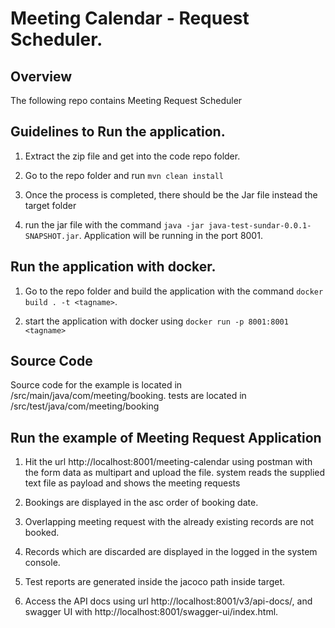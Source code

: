 # Meeting Calendar - Request Scheduler.

## Overview
The following repo contains Meeting Request Scheduler

## Guidelines to Run the application.


1. Extract the zip file and get into the code repo folder.

2. Go to the repo folder and run ```mvn clean install```

3. Once the process is completed, there should be the Jar file instead the target folder

4. run the jar file with the command ```java -jar java-test-sundar-0.0.1-SNAPSHOT.jar```. Application will be running in the port 8001.

## Run the application with docker.

1. Go to the repo folder and build the application with the command ```docker build . -t <tagname>```.

2. start the application with docker using ```docker run -p 8001:8001 <tagname>```


## Source Code

Source code for the example is located in /src/main/java/com/meeting/booking. 
tests are located in /src/test/java/com/meeting/booking

## Run the example of Meeting Request Application


1. Hit the url http://localhost:8001/meeting-calendar using postman with the form data as multipart and upload the file. 
system reads the supplied text file as payload and shows the meeting requests

2. Bookings are displayed in the asc order of booking date.

3. Overlapping meeting request with the already existing records are not booked.

4. Records which are discarded are displayed in the logged in the system console.

5. Test reports are generated inside the jacoco path inside target.

5. Access the API docs using url http://localhost:8001/v3/api-docs/, and swagger UI with http://localhost:8001/swagger-ui/index.html.


